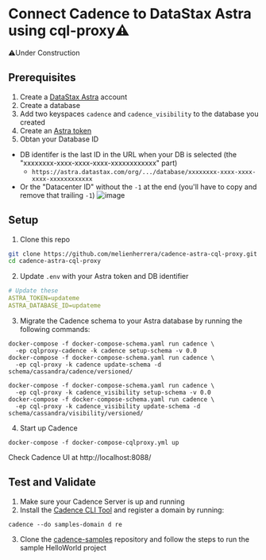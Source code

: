 # Connect Cadence to DataStax Astra using cql-proxy⚠️

⚠️Under Construction

## Prerequisites
1. Create a [DataStax Astra](https://auth.cloud.datastax.com/auth/realms/CloudUsers/protocol/openid-connect/registrations?client_id=auth-proxy&response_type=code&scope=openid+profile+email&redirect_uri=https://astra.datastax.com/welcome&) account
2. Create a database
3. Add two keyspaces `cadence` and `cadence_visibility` to the database you created
4. Create an [Astra token](https://docs.datastax.com/en/astra/docs/manage-application-tokens.html)
5. Obtan your Database ID
  * DB identifer is the last ID in the URL when your DB is selected (the "xxxxxxxx-xxxx-xxxx-xxxx-xxxxxxxxxxxx" part)
    * `https://astra.datastax.com/org/.../database/xxxxxxxx-xxxx-xxxx-xxxx-xxxxxxxxxxxx`
  * Or the "Datacenter ID" without the `-1` at the end (you'll have to copy and remove that trailing `-1`)
    ![image](https://user-images.githubusercontent.com/3710715/161331138-906f4f7f-919e-4f47-a731-a855d54369c5.png)
    
 ## Setup
 1. Clone this repo
```sh
git clone https://github.com/melienherrera/cadence-astra-cql-proxy.git
cd cadence-astra-cql-proxy
```
2. Update `.env` with your Astra token and DB identifier
```yaml
# Update these
ASTRA_TOKEN=updateme
ASTRA_DATABASE_ID=updateme
```
3. Migrate the Cadence schema to your Astra database by running the following commands:
```
docker-compose -f docker-compose-schema.yaml run cadence \
  -ep cqlproxy-cadence -k cadence setup-schema -v 0.0
docker-compose -f docker-compose-schema.yaml run cadence \
  -ep cql-proxy -k cadence update-schema -d schema/cassandra/cadence/versioned/

docker-compose -f docker-compose-schema.yaml run cadence \
  -ep cql-proxy -k cadence_visibility setup-schema -v 0.0
docker-compose -f docker-compose-schema.yaml run cadence \
  -ep cql-proxy -k cadence_visibility update-schema -d schema/cassandra/visibility/versioned/
```
4. Start up Cadence
```
docker-compose -f docker-compose-cqlproxy.yml up
```
Check Cadence UI at http://localhost:8088/

## Test and Validate
1. Make sure your Cadence Server is up and running
2. Install the [Cadence CLI Tool](https://cadenceworkflow.io/docs/cli/#using-the-cli) and register a domain by running:
```
cadence --do samples-domain d re 
```
3. Clone the [cadence-samples](https://github.com/uber-common/cadence-samples) repository and follow the steps to run the sample HelloWorld project
